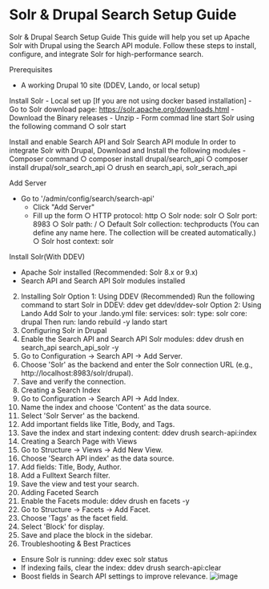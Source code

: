 # Solr & Drupal Search Setup Guide

Solr & Drupal Search Setup Guide
This guide will help you set up Apache Solr with Drupal using the Search API module. Follow these steps to install, configure, and integrate Solr for high-performance search.

Prerequisites
- A working Drupal 10 site (DDEV, Lando, or local setup)

Install Solr
	- Local set up [If you are not using docker based installation]
	- Go to Solr download page: https://solr.apache.org/downloads.html
	- Download the Binary releases
	- Unzip
	- Form commad line start Solr using the following command
		○ solr start

Install and enable Search API and Solr Search API module
In order to integrate Solr with Drupal, Download and Install the following modules
	- Composer command
		○ composer install drupal/search_api
		○ composer install drupal/solr_search_api
		○ drush en  search_api, solr_serach_api

Add Server
 - Go to '/admin/config/search/search-api'
	- Click "Add Server"
	- Fill up the form
		○ HTTP protocol: http
		○ Solr node: solr
		○ Solr port: 8983
		○ Solr path: /
		○ Default Solr collection: techproducts (You can define any name here. The collection will be created automatically.)
		○ Solr host context: solr
		
Install Solr(With DDEV)
	
- Apache Solr installed (Recommended: Solr 8.x or 9.x)
- Search API and Search API Solr modules installed
2. Installing Solr
Option 1: Using DDEV (Recommended)
Run the following command to start Solr in DDEV:
ddev get ddev/ddev-solr
Option 2: Using Lando
Add Solr to your .lando.yml file:
services:
solr:
type: solr
core: drupal
Then run:
lando rebuild -y
lando start
3. Configuring Solr in Drupal
1. Enable the Search API and Search API Solr modules:
ddev drush en search_api search_api_solr -y
2. Go to Configuration -> Search API -> Add Server.
3. Choose 'Solr' as the backend and enter the Solr connection URL (e.g.,
http://localhost:8983/solr/drupal).
4. Save and verify the connection.
4. Creating a Search Index
1. Go to Configuration -> Search API -> Add Index.
2. Name the index and choose 'Content' as the data source.
3. Select 'Solr Server' as the backend.
4. Add important fields like Title, Body, and Tags.
5. Save the index and start indexing content:
ddev drush search-api:index
5. Creating a Search Page with Views
1. Go to Structure -> Views -> Add New View.
2. Choose 'Search API index' as the data source.
3. Add fields: Title, Body, Author.
4. Add a Fulltext Search filter.
5. Save the view and test your search.
6. Adding Faceted Search
1. Enable the Facets module:
ddev drush en facets -y
2. Go to Structure -> Facets -> Add Facet.
3. Choose 'Tags' as the facet field.
4. Select 'Block' for display.
5. Save and place the block in the sidebar.
7. Troubleshooting & Best Practices
- Ensure Solr is running: ddev exec solr status
- If indexing fails, clear the index: ddev drush search-api:clear
- Boost fields in Search API settings to improve relevance.
![image](https://github.com/user-attachments/assets/7a7f1156-7699-47c8-b0ee-34387083214e)
